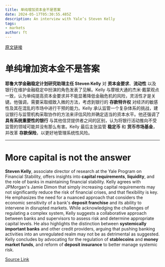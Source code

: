 ```yaml
---
title: 单纯增加资本金不是答案
date: 2024-05-17T05:30:55.485Z
description: An interview with Yale’s Steven Kelly
tags: 
- markets
author: ft
---
```


[原文链接](https://ft.com/content/704bae35-70dd-4bee-aca7-c14c58b56d6d)

# 单纯增加资本金不是答案

**耶鲁大学金融稳定计划研究助理主任 Steven Kelly** 对 **资本金要求**、**流动性** 以及银行在维护金融稳定中扮演的角色发表了见解。Kelly 与摩根大通的杰米·戴蒙观点一致，认为单纯提高资本金要求并不能显著降低金融危机的风险，灵活性才是关键。他强调，需要采取细致入微的方法，考虑到银行的 **存款特许权** 对经济的敏感性及其在混乱的市场中进行干预的能力。Kelly 承认监管一个复杂体系的挑战，建议银行与监管机构采取协作的方法来评估风险并确定适当的资本水平。他还强调了 **具有系统重要性的银行** 与其他信贷提供者之间的区别，认为将银行活动推向不受监管的领域可能并没有那么有害。Kelly 最后主张监管 **稳定币** 和 **货币市场基金**，并改革 **存款保险**，以更好地管理系统性风险。

---

# More capital is not the answer

**Steven Kelly**, associate director of research at the Yale Program on Financial Stability, offers insights into **capital requirements**, **liquidity**, and the role of banks in maintaining financial stability. Kelly agrees with JPMorgan's Jamie Dimon that simply increasing capital requirements may not significantly reduce the risk of financial crises, and that flexibility is key. He emphasizes the need for a nuanced approach that considers the economic sensitivity of a bank's **deposit franchise** and its ability to intervene in disrupted markets. While acknowledging the challenges of regulating a complex system, Kelly suggests a collaborative approach between banks and supervisors to assess risk and determine appropriate capital levels. He also highlights the distinction between **systemically important banks** and other credit providers, arguing that pushing banking activities into an unregulated realm may not be as detrimental as suggested. Kelly concludes by advocating for the regulation of **stablecoins** and **money market funds**, and reform of **deposit insurance** to better manage systemic risk.

[Source Link](https://ft.com/content/704bae35-70dd-4bee-aca7-c14c58b56d6d)

